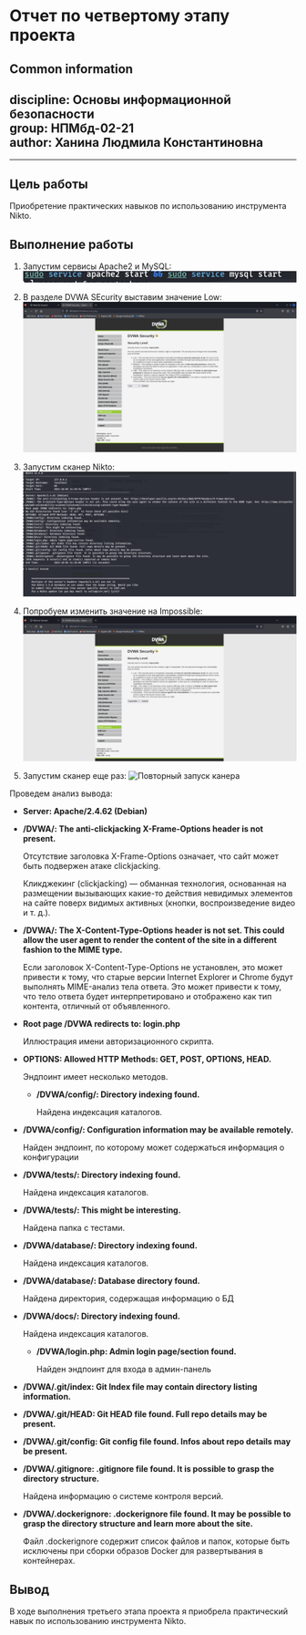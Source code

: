 # **Отчет по четвертому этапу проекта**
## **Common information**
discipline: Основы информационной безопасности  
group: НПМбд-02-21  
author: Ханина Людмила Константиновна
---
---
## **Цель работы**

Приобретение практических навыков по использованию инструмента Nikto.

## **Выполнение работы**

1. Запустим сервисы Apache2 и MySQL:
![Запуск сервисов](images/1.png)

2. В разделе DVWA SEcurity выставим значение Low:
![Замена значения](images/2.png)

3. Запустим сканер Nikto:
![Запуск сканера](images/3.png)

4. Попробуем изменить значение на Impossible:
![Замена значения](images/4.png)

5. Запустим сканер еще раз:
![Повторный запуск канера](image/5.png)

Проведем анализ вывода:

* **Server: Apache/2.4.62 (Debian)**
* **/DVWA/: The anti-clickjacking X-Frame-Options header is not present.**

    Отсутствие заголовка X-Frame-Options означает, что сайт может быть подвержен атаке clickjacking.

    Кликджекинг (clickjacking) — обманная технология, основанная на размещении вызывающих какие-то действия невидимых элементов на сайте поверх видимых активных (кнопки, воспроизведение видео и т. д.).

* **/DVWA/: The X-Content-Type-Options header is not set. This could allow the user agent to render the content of the site in a different fashion to the MIME type.**

    Если заголовок X-Content-Type-Options не установлен, это может привести к тому, что старые версии Internet Explorer и Chrome будут выполнять MIME-анализ тела ответа. Это может привести к тому, что тело ответа будет интерпретировано и отображено как тип контента, отличный от объявленного.

* **Root page /DVWA redirects to: login.php**

    Иллюстрация имени авторизационного скрипта.

* **OPTIONS: Allowed HTTP Methods: GET, POST, OPTIONS, HEAD.**

    Эндпоинт имеет несколько методов.
  * **/DVWA/config/: Directory indexing found.**

    Найдена индексация каталогов.

* **/DVWA/config/: Configuration information may be available remotely.**

    Найден эндпоинт, по которому может содержаться информация о конфигурации

* **/DVWA/tests/: Directory indexing found.**

    Найдена индексация каталогов.

* **/DVWA/tests/: This might be interesting.**

    Найдена папка с тестами.

* **/DVWA/database/: Directory indexing found.**

    Найдена индексация каталогов.

* **/DVWA/database/: Database directory found.**

    Найдена директория, содержащая информацию о БД

* **/DVWA/docs/: Directory indexing found.**

    Найдена индексация каталогов.
  * **/DVWA/login.php: Admin login page/section found.**

    Найден эндпоинт для входа в админ-панель

* **/DVWA/.git/index: Git Index file may contain directory listing information.**

* **/DVWA/.git/HEAD: Git HEAD file found. Full repo details may be present.**

* **/DVWA/.git/config: Git config file found. Infos about repo details may be present.**

* **/DVWA/.gitignore: .gitignore file found. It is possible to grasp the directory structure.**

    Найдена информацию о системе контроля версий.

* **/DVWA/.dockerignore: .dockerignore file found. It may be possible to grasp the directory structure and learn more about the site.**

    Файл .dockerignore содержит список файлов и папок, которые быть исключены при сборки образов Docker для развертывания в контейнерах.

## **Вывод**

В ходе выполнения третьего этапа проекта я приобрела практический навык по использованию инструмента Nikto.
